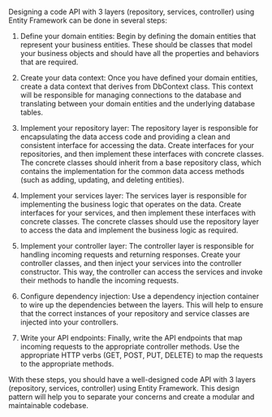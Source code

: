 Designing a code API with 3 layers (repository, services, controller) using Entity Framework can be done in several steps:

1.  Define your domain entities: Begin by defining the domain entities that represent your business entities. These should be classes that model your business objects and should have all the properties and behaviors that are required.
    
2.  Create your data context: Once you have defined your domain entities, create a data context that derives from DbContext class. This context will be responsible for managing connections to the database and translating between your domain entities and the underlying database tables.
    
3.  Implement your repository layer: The repository layer is responsible for encapsulating the data access code and providing a clean and consistent interface for accessing the data. Create interfaces for your repositories, and then implement these interfaces with concrete classes. The concrete classes should inherit from a base repository class, which contains the implementation for the common data access methods (such as adding, updating, and deleting entities).
    
4.  Implement your services layer: The services layer is responsible for implementing the business logic that operates on the data. Create interfaces for your services, and then implement these interfaces with concrete classes. The concrete classes should use the repository layer to access the data and implement the business logic as required.
    
5.  Implement your controller layer: The controller layer is responsible for handling incoming requests and returning responses. Create your controller classes, and then inject your services into the controller constructor. This way, the controller can access the services and invoke their methods to handle the incoming requests.
    
6.  Configure dependency injection: Use a dependency injection container to wire up the dependencies between the layers. This will help to ensure that the correct instances of your repository and service classes are injected into your controllers.
    
7.  Write your API endpoints: Finally, write the API endpoints that map incoming requests to the appropriate controller methods. Use the appropriate HTTP verbs (GET, POST, PUT, DELETE) to map the requests to the appropriate methods.
    

With these steps, you should have a well-designed code API with 3 layers (repository, services, controller) using Entity Framework. This design pattern will help you to separate your concerns and create a modular and maintainable codebase.